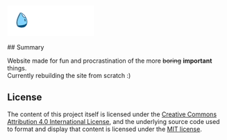 <p>
    <img width="200" height="auto" src="logo@2x.png" alt="Ra1nCC Logo" />
</p>
## Summary

Website made for fun and procrastination of the more ~~boring~~ **important** things. <br>
Currently rebuilding the site from scratch :)

## License

The content of this project itself is licensed under the [Creative Commons Attribution 4.0 International License](https://creativecommons.org/licenses/by/4.0/), and the underlying source code used to format and display that content is licensed under the [MIT license](LICENCE).
